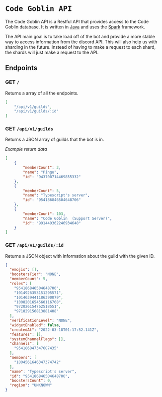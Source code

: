 # `Code Goblin API`

The Code Goblin API is a Restful API that provides access to the Code Goblin database. It is written in [Java](https://en.wikipedia.org/wiki/Java_(programming_language)) and uses the [Spark](https://sparkjava.com/) framework. 

The API main goal is to take load off of the bot and provide a more stable way to access information from the discord API. This will also help us with sharding in the future. Instead of having to make a request to each shard, the shards will just make a request to the API.

## Endpoints

### GET `/`

Returns a array of all the endpoints.

```json
[
    "/api/v1/guilds",
    "/api/v1/guilds/:id"
]
```

### GET `/api/v1/guilds`

Returns a JSON array of guilds that the bot is in.

*Example return data*
```json
[
    {
        "memberCount": 3,
        "name": "Pingu",
        "id": "943700714469855332"
    },
    {
        "memberCount": 5,
        "name": "Typescript's server",
        "id": "954186846504648706"
    },
    {
        "memberCount": 103,
        "name": "Code Goblin  (Support Server)",
        "id": "991449362246934648"
    }
]
```

### GET `/api/v1/guilds/:id`

Returns a JSON object with information about the guild with the given ID.

```json
{
  "emojis": [],
  "boostersTier": "NONE",
  "memberCount": 5,
  "roles": [
    "954186846504648706",
    "1014926353151295571",
    "1014639441186390079",
    "1008201654560116768",
    "972026154762518551",
    "971829156813881408"
  ],
  "verificationLevel": "NONE",
  "widgetEnabled": false,
  "createdAt": "2022-03-18T01:17:52.141Z",
  "features": [],
  "systemChannelFlags": [],
  "channels": [
    "954186847347687435"
  ],
  "members": [
    "1004561646347374742"
  ],
  "name": "Typescript's server",
  "id": "954186846504648706",
  "boostersCount": 0,
  "region": "UNKNOWN"
}
```


